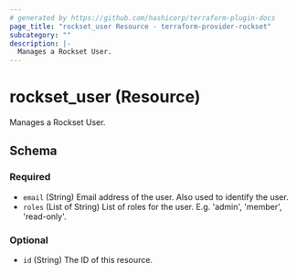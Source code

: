 ```yaml
---
# generated by https://github.com/hashicorp/terraform-plugin-docs
page_title: "rockset_user Resource - terraform-provider-rockset"
subcategory: ""
description: |-
  Manages a Rockset User.
---
```


# rockset_user (Resource)

Manages a Rockset User.



<!-- schema generated by tfplugindocs -->
## Schema

### Required

- `email` (String) Email address of the user. Also used to identify the user.
- `roles` (List of String) List of roles for the user. E.g. 'admin', 'member', 'read-only'.

### Optional

- `id` (String) The ID of this resource.



